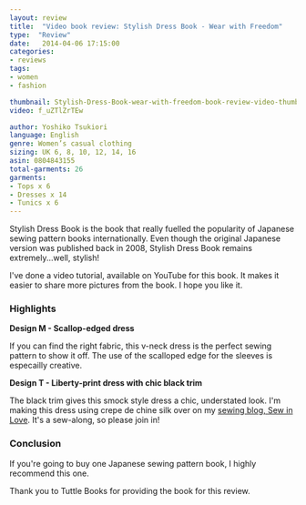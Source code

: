 ```yaml
---
layout: review
title:  "Video book review: Stylish Dress Book - Wear with Freedom"
type:  "Review"
date:   2014-04-06 17:15:00
categories:
- reviews
tags:
- women
- fashion

thumbnail: Stylish-Dress-Book-wear-with-freedom-book-review-video-thumbnail.jpg
video: f_uZTlZrTEw

author: Yoshiko Tsukiori
language: English
genre: Women’s casual clothing
sizing: UK 6, 8, 10, 12, 14, 16
asin: 0804843155
total-garments: 26
garments:
- Tops x 6
- Dresses x 14
- Tunics x 6
---
```


Stylish Dress Book is the book that really fuelled the popularity of Japanese sewing pattern books internationally. Even though the original Japanese version was published back in 2008, Stylish Dress Book remains extremely...well, stylish!

I've done a video tutorial, available on YouTube for this book. It makes it easier to share more pictures from the book. I hope you like it.

### Highlights

**Design M - Scallop-edged dress**

If you can find the right fabric, this v-neck dress is the perfect sewing pattern to show it off. The use of the scalloped edge for the sleeves is especailly creative.

**Design T - Liberty-print dress with chic black trim**

The black trim gives this smock style dress a chic, understated look. I'm making this dress using crepe de chine silk over on my [sewing blog, Sew in Love](https://www.sewinlove.com.au/2014/03/29/stylish-dress-book-wear-freedom-dress-sew-along-part-1/). It's a sew-along, so please join in!

### Conclusion

If you're going to buy one Japanese sewing pattern book, I highly recommend this one. 

Thank you to Tuttle Books for providing the book for this review.

